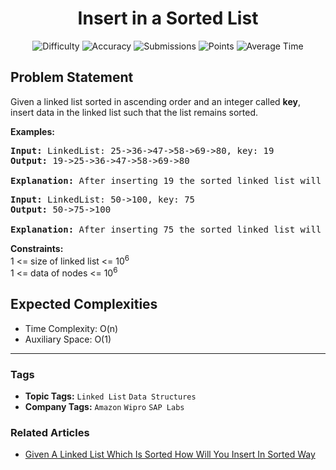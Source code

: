 <h1 align="center">Insert in a Sorted List</h1>

<p align="center">
  <img alt="Difficulty" title="Difficulty" src="https://custom-icon-badges.demolab.com/badge/Difficulty: Easy-1F222E?style=for-the-badge&logoColor=white&logo=fire"/>
  <img alt="Accuracy" title="Accuracy" src="https://custom-icon-badges.demolab.com/badge/Accuracy: 31.37%25-1F222E?style=for-the-badge&logoColor=white&logo=target"/>
  <img alt="Submissions" title="Submissions" src="https://custom-icon-badges.demolab.com/badge/Submissions: 140K+-1F222E?style=for-the-badge&logoColor=white&logo=repo"/>
  <img alt="Points" title="Points" src="https://custom-icon-badges.demolab.com/badge/Points: 2-1F222E?style=for-the-badge&logoColor=white&logo=award"/>
  <img alt="Average Time" title="Average Time" src="https://custom-icon-badges.demolab.com/badge/Average%20Time: 20m-1F222E?style=for-the-badge&logoColor=white&logo=clock"/>
</p>

## Problem Statement

Given a linked list sorted in ascending order and an integer called <b>key</b>, insert data in the linked list such that the list remains sorted.

<b>Examples:</b>

<pre><b>Input: </b>LinkedList: 25->36->47->58->69->80, key: 19
<b>Output: </b>19->25->36->47->58->69->80<br><br><b>Explanation: </b>After inserting 19 the sorted linked list will look like the one in the output.</pre>

<pre><b>Input: </b>LinkedList: 50->100, key: 75
<b>Output: </b>50->75->100<br><br><b>Explanation: </b>After inserting 75 the sorted linked list will look like the one in the output.</pre>

<b>Constraints:</b><br>1 <= size of linked list <= 10<sup>6</sup><br>1 <= data of nodes <= 10<sup>6</sup>

## Expected Complexities
- Time Complexity: O(n)
- Auxiliary Space: O(1)

<hr>

### Tags
- **Topic Tags:** `Linked List` `Data Structures`
- **Company Tags:** `Amazon` `Wipro` `SAP Labs`

### Related Articles
- [Given A Linked List Which Is Sorted How Will You Insert In Sorted Way](https://www.geeksforgeeks.org/given-a-linked-list-which-is-sorted-how-will-you-insert-in-sorted-way/)

